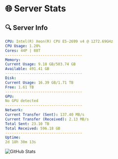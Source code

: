 # 🌐 Server Stats
## 🔍 Server Info
```yaml
CPU: Intel(R) Xeon(R) CPU E5-2699 v4 @ 1272.69GHz
CPU Usage: 1.20%
Cores: 44P | 88T
-----------------------------------
Memory:
Current Usage: 9.18 GB/503.74 GB
Available: 491.41 GB
-----------------------------------
Disk:
Current Usage: 16.39 GB/1.71 TB
Free: 1.61 TB
-----------------------------------
GPU:
No GPU detected
-----------------------------------
Network:
Current Transfer (Sent): 137.40 MB/s
Current Transfer (Received): 2.13 MB/s
Total Sent: 23.10 TB
Total Received: 596.18 GB
-----------------------------------
Uptime:
2d 18h 30m 13s
```
![GitHub Stats](https://img.shields.io/badge/Updated-2025-02-10_17:13:31-blue)
